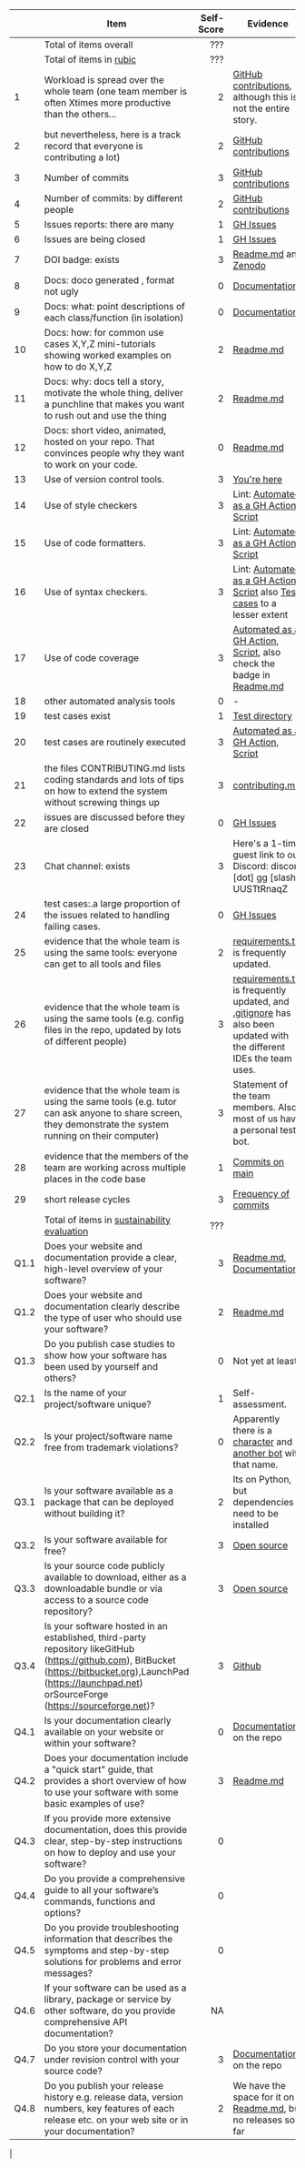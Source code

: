 | | Item | Self-Score | Evidence
| ---- | ---- | ----: | ---- |
| | Total of items overall | ??? | |
| | Total of items in [rubic](https://github.com/txt/se21/blob/master/docs/proj1rubric.md) | ??? | |
| 1 | Workload is spread over the whole team (one team member is often Xtimes more productive than the others... | 2 | [GitHub contributions](https://github.com/lyonva/ScheduleBot/graphs/contributors), although this is not the entire story. |
| 2 | but nevertheless, here is a track record that everyone is contributing a lot) | 2 | [GitHub contributions](https://github.com/lyonva/ScheduleBot/graphs/contributors) |
| 3 | Number of commits | 3 | [GitHub contributions](https://github.com/lyonva/ScheduleBot/graphs/contributors) |
| 4 | Number of commits: by different people | 2 | [GitHub contributions](https://github.com/lyonva/ScheduleBot/graphs/contributors) |
| 5 | Issues reports: there are many | 1 | [GH Issues](https://github.com/lyonva/ScheduleBot/issues) |
| 6 | Issues are being closed | 1 | [GH Issues](https://github.com/lyonva/ScheduleBot/issues) |
| 7 | DOI badge: exists | 3 | [Readme.md](https://github.com/lyonva/ScheduleBot/blob/main/README.md) and [Zenodo](https://zenodo.org/record/5523462) |
| 8 | Docs: doco generated , format not ugly | 0 | [Documentation](https://github.com/lyonva/ScheduleBot/tree/main/doc) |
| 9 | Docs: what: point descriptions of each class/function (in isolation) | 0 | [Documentation](https://github.com/lyonva/ScheduleBot/tree/main/doc) |
| 10 | Docs: how: for common use cases X,Y,Z mini-tutorials showing worked examples on how to do X,Y,Z | 2 | [Readme.md](https://github.com/lyonva/ScheduleBot/blob/main/README.md) |
| 11 | Docs: why: docs tell a story, motivate the whole thing, deliver a punchline that makes you want to rush out and use the thing | 2 | [Readme.md](https://github.com/lyonva/ScheduleBot/blob/main/README.md) |
| 12 | Docs: short video, animated, hosted on your repo. That convinces people why they want to work on your code. | 0 | [Readme.md](https://github.com/lyonva/ScheduleBot/blob/main/README.md) |
| 13 | Use of version control tools. | 3 | [You're here](https://github.com/lyonva/ScheduleBot/) |
| 14 | Use of style checkers | 3 | Lint: [Automated as a GH Action](https://github.com/lyonva/ScheduleBot/actions), [Script](https://github.com/lyonva/ScheduleBot/blob/main/.github/workflows/python-app.yml) |
| 15 | Use of code formatters. | 3 | Lint: [Automated as a GH Action](https://github.com/lyonva/ScheduleBot/actions), [Script](https://github.com/lyonva/ScheduleBot/blob/main/.github/workflows/python-app.yml) |
| 16 | Use of syntax checkers. | 3 | Lint: [Automated as a GH Action](https://github.com/lyonva/ScheduleBot/actions), [Script](https://github.com/lyonva/ScheduleBot/blob/main/.github/workflows/python-app.yml) also [Test cases](https://github.com/lyonva/ScheduleBot/tree/main/test) to a lesser extent |
| 17 | Use of code coverage | 3 | [Automated as a GH Action](https://github.com/lyonva/ScheduleBot/actions), [Script](https://github.com/lyonva/ScheduleBot/blob/main/.github/workflows/python-app.yml), also check the badge in [Readme.md](https://github.com/lyonva/ScheduleBot/blob/main/README.md) |
| 18 | other automated analysis tools | 0 | - |
| 19 | test cases exist | 1 | [Test directory](https://github.com/lyonva/ScheduleBot/tree/main/test) |
| 20 | test cases are routinely executed | 3 | [Automated as a GH Action](https://github.com/lyonva/ScheduleBot/actions), [Script](https://github.com/lyonva/ScheduleBot/blob/main/.github/workflows/python-app.yml) |
| 21 | the files CONTRIBUTING.md lists coding standards and lots of tips on how to extend the system without screwing things up | 3 | [contributing.md](https://github.com/lyonva/ScheduleBot/blob/main/CONTRIBUTING.md) |
| 22 | issues are discussed before they are closed | 0 | [GH Issues](https://github.com/lyonva/ScheduleBot/issues) |
| 23 | Chat channel: exists | 3 | Here's a 1-time guest link to our Discord: discord \[dot\] gg \[slash\] UUSTtRnaqZ |
| 24 | test cases:.a large proportion of the issues related to handling failing cases. | 0 | [GH Issues](https://github.com/lyonva/ScheduleBot/issues) |
| 25 | evidence that the whole team is using the same tools: everyone can get to all tools and files | 2 | [requirements.txt](https://github.com/lyonva/ScheduleBot/blob/main/requirements.txt) is frequently updated. |
| 26 | evidence that the whole team is using the same tools (e.g. config files in the repo, updated by lots of different people) | 3 | [requirements.txt](https://github.com/lyonva/ScheduleBot/blob/main/requirements.txt) is frequently updated, and [.gitignore](https://github.com/lyonva/ScheduleBot/blob/main/.gitignore) has also been updated with the different IDEs the team uses. |
| 27 | evidence that the whole team is using the same tools (e.g. tutor can ask anyone to share screen, they demonstrate the system running on their computer) | 3 | Statement of the team members. Also most of us have a personal test bot. |
| 28 | evidence that the members of the team are working across multiple places in the code base | 1 | [Commits on main](https://github.com/lyonva/ScheduleBot/commits/main) |
| 29 | short release cycles | 3 | [Frequency of commits](https://github.com/lyonva/ScheduleBot/graphs/contributors) |
| | Total of items in [sustainability evaluation](https://docs.google.com/forms/d/e/1FAIpQLSf0ccsVdN-nXJCHLluJ-hANZlp8rDKgprJa0oTYiLZSDxh3DA/viewform) | ??? | |
| Q1.1 | Does your website and documentation provide a clear, high-level overview of your software? | 3 | [Readme.md](https://github.com/lyonva/ScheduleBot/blob/main/README.md), [Documentation](https://github.com/lyonva/ScheduleBot/tree/main/doc) |
| Q1.2 | Does your website and documentation clearly describe the type of user who should use your software? | 2 | [Readme.md](https://github.com/lyonva/ScheduleBot/blob/main/README.md) |
 | Q1.3 | Do you publish case studies to show how your software has been used by yourself and others? | 0 | Not yet at least |
 | Q2.1 | Is the name of your project/software unique? | 1 | Self-assessment. |
 | Q2.2 | Is your project/software name free from trademark violations? | 0 | Apparently there is a [character](https://powerpuffgirls.fandom.com/wiki/Schedulebot) and [another bot](https://mellamopablo.github.io/schedulebot/) with that name. |
 | Q3.1 | Is your software available as a package that can be deployed without building it? | 2 | Its on Python, but dependencies need to be installed |
 | Q3.2 | Is your software available for free? | 3 | [Open source](https://github.com/lyonva/ScheduleBot) |
 | Q3.3 | Is your source code publicly available to download, either as a downloadable bundle or via access to a source code repository? | 3 | [Open source](https://github.com/lyonva/ScheduleBot) |
 | Q3.4 | Is your software hosted in an established, third-party repository likeGitHub (https://github.com), BitBucket (https://bitbucket.org),LaunchPad (https://launchpad.net) orSourceForge (https://sourceforge.net)? | 3 | [Github](https://github.com/lyonva/ScheduleBot) |
 | Q4.1 | Is your documentation clearly available on your website or within your software? | 0 | [Documentation](https://github.com/lyonva/ScheduleBot/tree/main/doc) on the repo |
 | Q4.2 | Does your documentation include a "quick start" guide, that provides a short overview of how to use your software with some basic examples of use? | 3 | [Readme.md](https://github.com/lyonva/ScheduleBot/blob/main/README.md) |
 | Q4.3 | If you provide more extensive documentation, does this provide clear, step-by-step instructions on how to deploy and use your software? | 0 | |
 | Q4.4 | Do you provide a comprehensive guide to all your software’s commands, functions and options? | 0 | |
 | Q4.5 | Do you provide troubleshooting information that describes the symptoms and step-by-step solutions for problems and error messages? | 0 | |
 | Q4.6 | If your software can be used as a library, package or service by other software, do you provide comprehensive API documentation? | NA | |
 | Q4.7 | Do you store your documentation under revision control with your source code? | 3 | [Documentation](https://github.com/lyonva/ScheduleBot/tree/main/doc) on the repo |
 | Q4.8 | Do you publish your release history e.g. release data, version numbers, key features of each release etc. on your web site or in your documentation? | 2 | We have the space for it on [Readme.md](https://github.com/lyonva/ScheduleBot/blob/main/README.md), but no releases so far |
 | 
